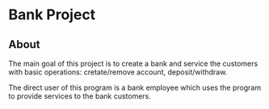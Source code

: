 # Bank Project

## About

The main goal of this project is to create a bank and service the customers with basic operations: cretate/remove account, deposit/withdraw.

The direct user of this program is a bank employee which uses the program to provide services to the bank customers.

